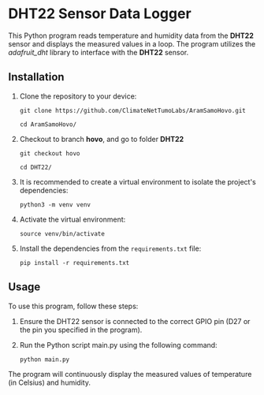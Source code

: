 # DHT22 Sensor Data Logger

This Python program reads temperature and humidity data from the **DHT22** sensor and displays the measured values in a loop. The program utilizes the *adafruit_dht* library to interface with the **DHT22** sensor.

## Installation

1. Clone the repository to your device:
   ```
   git clone https://github.com/ClimateNetTumoLabs/AramSamoHovo.git
   ```
   ```
   cd AramSamoHovo/
   ```

2. Checkout to branch **hovo**, and go to folder **DHT22**
   ```
   git checkout hovo
   ```
   ```
   cd DHT22/
   ```

3. It is recommended to create a virtual environment to isolate the project's dependencies:
   ```
   python3 -m venv venv
   ```

4. Activate the virtual environment:
   ```
   source venv/bin/activate
   ```

5. Install the dependencies from the `requirements.txt` file:

   ```
   pip install -r requirements.txt
   ```

## Usage

To use this program, follow these steps:

1. Ensure the DHT22 sensor is connected to the correct GPIO pin (D27 or the pin you specified in the program).

2. Run the Python script main.py using the following command:

   ```
   python main.py
   ```
The program will continuously display the measured values of temperature (in Celsius) and humidity.

